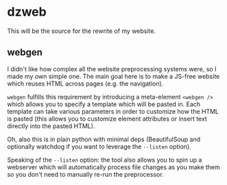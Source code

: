 # dzweb

This will be the source for the rewrite of my website.

## webgen

I didn't like how complex all the website preprocessing systems were, so I made my own simple one. The main goal here is to make a JS-free website which reuses HTML across pages (e.g. the navigation).

`webgen` fulfills this requirement by introducing a meta-element `<webgen />` which allows you to specify a template which will be pasted in. Each template can take various parameters in order to customize how the HTML is pasted (this allows you to customize element attributes or insert text directly into the pasted HTML).

Oh, also this is in plain python with minimal deps (BeautifulSoup and optionally watchdog if you want to leverage the `--listen` option).

Speaking of the `--listen` option: the tool also allows you to spin up a webserver which will automatically process file changes as you make them so you don't need to manually re-run the preprocessor.
